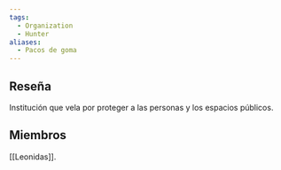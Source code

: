 ```yaml
---
tags:
  - Organization
  - Hunter
aliases:
  - Pacos de goma
---
```

## Reseña

Institución que vela por proteger a las personas y los espacios públicos.

## Miembros

[[Leonidas]].